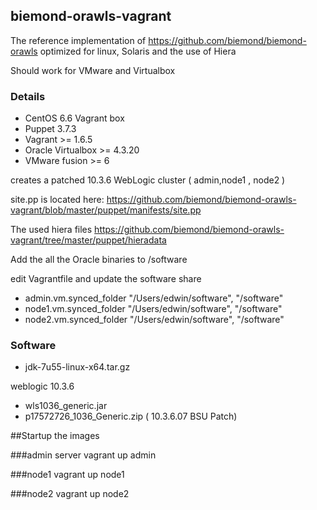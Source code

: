 ## biemond-orawls-vagrant

The reference implementation of https://github.com/biemond/biemond-orawls
optimized for linux, Solaris and the use of Hiera

Should work for VMware and Virtualbox

### Details
- CentOS 6.6 Vagrant box
- Puppet 3.7.3
- Vagrant >= 1.6.5
- Oracle Virtualbox >= 4.3.20
- VMware fusion >= 6

creates a patched 10.3.6 WebLogic cluster ( admin,node1 , node2 )

site.pp is located here:
https://github.com/biemond/biemond-orawls-vagrant/blob/master/puppet/manifests/site.pp

The used hiera files https://github.com/biemond/biemond-orawls-vagrant/tree/master/puppet/hieradata

Add the all the Oracle binaries to /software

edit Vagrantfile and update the software share
- admin.vm.synced_folder "/Users/edwin/software", "/software"
- node1.vm.synced_folder "/Users/edwin/software", "/software"
- node2.vm.synced_folder "/Users/edwin/software", "/software"

### Software
- jdk-7u55-linux-x64.tar.gz

weblogic 10.3.6
- wls1036_generic.jar
- p17572726_1036_Generic.zip ( 10.3.6.07 BSU Patch)

##Startup the images

###admin server
vagrant up admin

###node1
vagrant up node1

###node2
vagrant up node2
